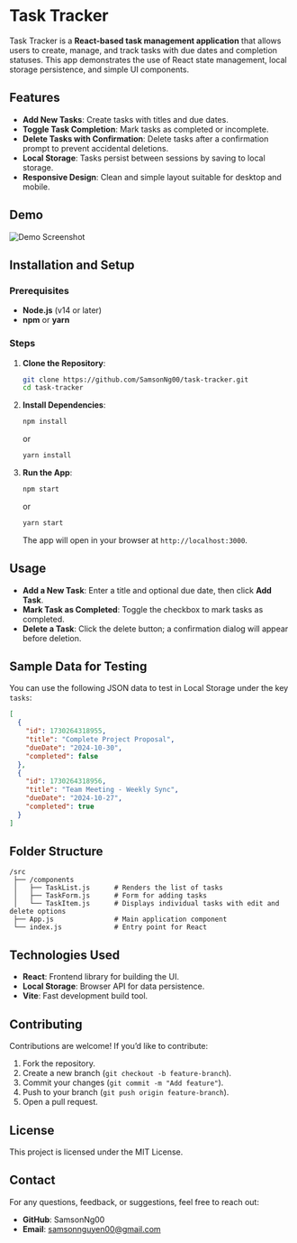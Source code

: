 # Task Tracker

Task Tracker is a **React-based task management application** that allows users to create, manage, and track tasks with due dates and completion statuses. This app demonstrates the use of React state management, local storage persistence, and simple UI components.

## Features

- **Add New Tasks**: Create tasks with titles and due dates.
- **Toggle Task Completion**: Mark tasks as completed or incomplete.
- **Delete Tasks with Confirmation**: Delete tasks after a confirmation prompt to prevent accidental deletions.
- **Local Storage**: Tasks persist between sessions by saving to local storage.
- **Responsive Design**: Clean and simple layout suitable for desktop and mobile.

## Demo

![Demo Screenshot](./assets/demo.png)

## Installation and Setup

### Prerequisites

- **Node.js** (v14 or later)
- **npm** or **yarn**

### Steps

1. **Clone the Repository**:
   ```bash
   git clone https://github.com/SamsonNg00/task-tracker.git
   cd task-tracker
   ```

2. **Install Dependencies**:
   ```bash
   npm install
   ```
   or
   ```bash
   yarn install
   ```

3. **Run the App**:
   ```bash
   npm start
   ```
   or
   ```bash
   yarn start
   ```

   The app will open in your browser at `http://localhost:3000`.

## Usage

- **Add a New Task**: Enter a title and optional due date, then click **Add Task**.
- **Mark Task as Completed**: Toggle the checkbox to mark tasks as completed.
- **Delete a Task**: Click the delete button; a confirmation dialog will appear before deletion.

## Sample Data for Testing

You can use the following JSON data to test in Local Storage under the key `tasks`:

```json
[
  {
    "id": 1730264318955,
    "title": "Complete Project Proposal",
    "dueDate": "2024-10-30",
    "completed": false
  },
  {
    "id": 1730264318956,
    "title": "Team Meeting - Weekly Sync",
    "dueDate": "2024-10-27",
    "completed": true
  }
]
```

## Folder Structure

```
/src
 ├── /components
 │   ├── TaskList.js      # Renders the list of tasks
 │   ├── TaskForm.js      # Form for adding tasks
 │   └── TaskItem.js      # Displays individual tasks with edit and delete options
 ├── App.js               # Main application component
 └── index.js             # Entry point for React
```

## Technologies Used

- **React**: Frontend library for building the UI.
- **Local Storage**: Browser API for data persistence.
- **Vite**: Fast development build tool.

## Contributing

Contributions are welcome! If you’d like to contribute:

1. Fork the repository.
2. Create a new branch (`git checkout -b feature-branch`).
3. Commit your changes (`git commit -m "Add feature"`).
4. Push to your branch (`git push origin feature-branch`).
5. Open a pull request.

## License

This project is licensed under the MIT License.

## Contact
For any questions, feedback, or suggestions, feel free to reach out:

- **GitHub**: SamsonNg00
- **Email**: samsonnguyen00@gmail.com
